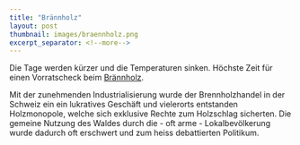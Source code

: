 ```yaml
---
title: "Brännholz"
layout: post
thumbnail: images/braennholz.png
excerpt_separator: <!--more-->
---
```


Die Tage werden kürzer und die Temperaturen sinken. Höchste Zeit für einen Vorratscheck beim [Brännholz](https://s.geo.admin.ch/99be7ff1ipb0).

Mit der zunehmenden Industrialisierung wurde der Brennholzhandel in der Schweiz ein ein lukratives Geschäft und vielerorts entstanden Holzmonopole, welche sich exklusive Rechte zum Holzschlag sicherten. Die gemeine Nutzung des Waldes durch die - oft arme - Lokalbevölkerung wurde dadurch oft erschwert und zum heiss debattierten Politikum. 

<!--more-->
